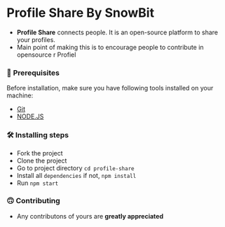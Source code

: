 # Profile Share By SnowBit
- **Profile Share** connects people. It is an open-source platform to share your profiles.
- Main point of making this is to encourage people to contribute in opensource
r Profiel
<!-- Image -->

### 🚦 **Prerequisites**
Before installation, make sure you have following tools installed on your machine:
- [Git](https://git-scm.com/downloads)
- [NODE.JS](https://nodejs.org/en/download/)
### 🛠 **Installing steps**
- Fork the project
- Clone the project
- Go to project directory `cd profile-share`
- Install all `dependencies` if not, `npm install`
- Run `npm start`

### 🙃 **Contributing**
- Any contributons of yours are **greatly appreciated**

